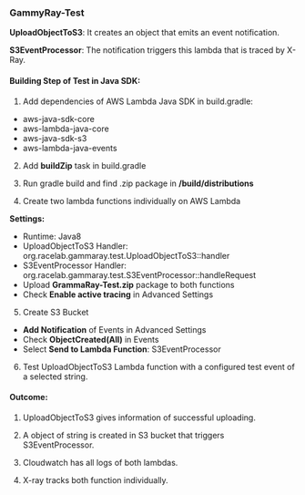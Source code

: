 ### GammyRay-Test


__UploadObjectToS3__: It creates an object that emits an event notification.

__S3EventProcessor__: The notification triggers this lambda that is traced by X-Ray.

#### Building Step of Test in Java SDK:

1. Add dependencies of AWS Lambda Java SDK in build.gradle:  
- aws-java-sdk-core
- aws-lambda-java-core
- aws-java-sdk-s3
- aws-lambda-java-events

2. Add __buildZip__ task in build.gradle

3. Run gradle build and find .zip package in __/build/distributions__

4. Create two lambda functions individually on AWS Lambda

__Settings:__

- Runtime: Java8
- UploadObjectToS3 Handler: org.racelab.gammaray.test.UploadObjectToS3::handler
- S3EventProcessor Handler: org.racelab.gammaray.test.S3EventProcessor::handleRequest
- Upload __GrammaRay-Test.zip__ package to both functions
- Check __Enable active tracing__ in Advanced Settings

5. Create S3 Bucket 

- __Add Notification__ of Events in Advanced Settings
- Check __ObjectCreated(All)__ in Events
- Select __Send to Lambda Function__: S3EventProcessor 

6. Test UploadObjectToS3 Lambda function with a configured test event of a selected string.

#### Outcome:

1. UploadObjectToS3 gives information of successful uploading.

2. A object of string is created in S3 bucket that triggers S3EventProcessor.

3. Cloudwatch has all logs of both lambdas.

4. X-ray tracks both function individually.

